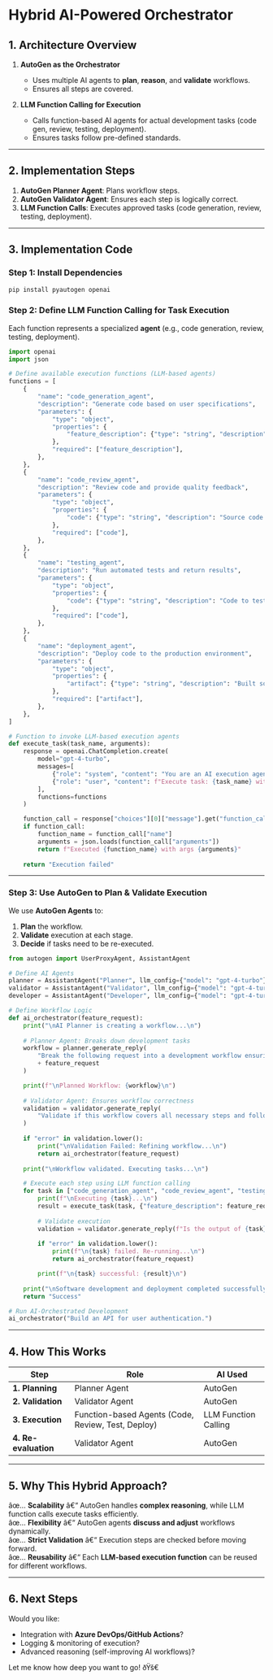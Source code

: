 # Hybrid AI-Powered Orchestrator

## 1. Architecture Overview

1. **AutoGen as the Orchestrator**  
   - Uses multiple AI agents to **plan**, **reason**, and **validate** workflows.  
   - Ensures all steps are covered.  

2. **LLM Function Calling for Execution**  
   - Calls function-based AI agents for actual development tasks (code gen, review, testing, deployment).  
   - Ensures tasks follow pre-defined standards.  

---

## 2. Implementation Steps

1. **AutoGen Planner Agent**: Plans workflow steps.  
2. **AutoGen Validator Agent**: Ensures each step is logically correct.  
3. **LLM Function Calls**: Executes approved tasks (code generation, review, testing, deployment).  

---

## 3. Implementation Code

### Step 1: Install Dependencies
```sh
pip install pyautogen openai
```

### Step 2: Define LLM Function Calling for Task Execution

Each function represents a specialized **agent** (e.g., code generation, review, testing, deployment).

```python
import openai
import json

# Define available execution functions (LLM-based agents)
functions = [
    {
        "name": "code_generation_agent",
        "description": "Generate code based on user specifications",
        "parameters": {
            "type": "object",
            "properties": {
                "feature_description": {"type": "string", "description": "Feature requirements"}
            },
            "required": ["feature_description"],
        },
    },
    {
        "name": "code_review_agent",
        "description": "Review code and provide quality feedback",
        "parameters": {
            "type": "object",
            "properties": {
                "code": {"type": "string", "description": "Source code to review"}
            },
            "required": ["code"],
        },
    },
    {
        "name": "testing_agent",
        "description": "Run automated tests and return results",
        "parameters": {
            "type": "object",
            "properties": {
                "code": {"type": "string", "description": "Code to test"}
            },
            "required": ["code"],
        },
    },
    {
        "name": "deployment_agent",
        "description": "Deploy code to the production environment",
        "parameters": {
            "type": "object",
            "properties": {
                "artifact": {"type": "string", "description": "Built software artifact for deployment"}
            },
            "required": ["artifact"],
        },
    },
]

# Function to invoke LLM-based execution agents
def execute_task(task_name, arguments):
    response = openai.ChatCompletion.create(
        model="gpt-4-turbo",
        messages=[
            {"role": "system", "content": "You are an AI execution agent responsible for development tasks."},
            {"role": "user", "content": f"Execute task: {task_name} with arguments: {arguments}"}
        ],
        functions=functions
    )

    function_call = response["choices"][0]["message"].get("function_call")
    if function_call:
        function_name = function_call["name"]
        arguments = json.loads(function_call["arguments"])
        return f"Executed {function_name} with args {arguments}"
    
    return "Execution failed"
```

---

### Step 3: Use AutoGen to Plan & Validate Execution

We use **AutoGen Agents** to:
1. **Plan** the workflow.
2. **Validate** execution at each stage.
3. **Decide** if tasks need to be re-executed.

```python
from autogen import UserProxyAgent, AssistantAgent

# Define AI Agents
planner = AssistantAgent("Planner", llm_config={"model": "gpt-4-turbo"})
validator = AssistantAgent("Validator", llm_config={"model": "gpt-4-turbo"})
developer = AssistantAgent("Developer", llm_config={"model": "gpt-4-turbo"})

# Define Workflow Logic
def ai_orchestrator(feature_request):
    print("\nAI Planner is creating a workflow...\n")
    
    # Planner Agent: Breaks down development tasks
    workflow = planner.generate_reply(
        "Break the following request into a development workflow ensuring all steps are included: "
        + feature_request
    )

    print(f"\nPlanned Workflow: {workflow}\n")
    
    # Validator Agent: Ensures workflow correctness
    validation = validator.generate_reply(
        "Validate if this workflow covers all necessary steps and follows best practices: " + workflow
    )
    
    if "error" in validation.lower():
        print("\nValidation Failed: Refining workflow...\n")
        return ai_orchestrator(feature_request)
    
    print("\nWorkflow validated. Executing tasks...\n")

    # Execute each step using LLM function calling
    for task in ["code_generation_agent", "code_review_agent", "testing_agent", "deployment_agent"]:
        print(f"\nExecuting {task}...\n")
        result = execute_task(task, {"feature_description": feature_request})
        
        # Validate execution
        validation = validator.generate_reply(f"Is the output of {task} valid? {result}")
        
        if "error" in validation.lower():
            print(f"\n{task} failed. Re-running...\n")
            return ai_orchestrator(feature_request)

        print(f"\n{task} successful: {result}\n")
    
    print("\nSoftware development and deployment completed successfully!")
    return "Success"

# Run AI-Orchestrated Development
ai_orchestrator("Build an API for user authentication.")
```

---

## 4. How This Works

| **Step**         | **Role**              | **AI Used**             |
|------------------|----------------------|-------------------------|
| **1. Planning**  | Planner Agent        | AutoGen                 |
| **2. Validation**| Validator Agent      | AutoGen                 |
| **3. Execution** | Function-based Agents (Code, Review, Test, Deploy) | LLM Function Calling |
| **4. Re-evaluation** | Validator Agent | AutoGen                 |

---

## 5. Why This Hybrid Approach?

âœ… **Scalability** â€“ AutoGen handles **complex reasoning**, while LLM function calls execute tasks efficiently.  
âœ… **Flexibility** â€“ AutoGen agents **discuss and adjust** workflows dynamically.  
âœ… **Strict Validation** â€“ Execution steps are checked before moving forward.  
âœ… **Reusability** â€“ Each **LLM-based execution function** can be reused for different workflows.  

---

## 6. Next Steps

Would you like:  
- Integration with **Azure DevOps/GitHub Actions**?  
- Logging & monitoring of execution?  
- Advanced reasoning (self-improving AI workflows)?  

Let me know how deep you want to go! ðŸš€